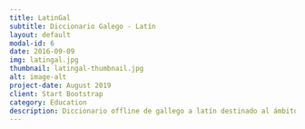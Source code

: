 ```yaml
---
title: LatinGal
subtitle: Diccionario Galego - Latín
layout: default
modal-id: 6
date: 2016-09-09
img: latingal.jpg
thumbnail: latingal-thumbnail.jpg
alt: image-alt
project-date: August 2019
client: Start Bootstrap
category: Education
description: Diccionario offline de gallego a latín destinado al ámbito educativo, con sugerencias de búsqueda, búsqueda instantánea y otras cosas fancy. <br/> Noticias sobre la app:<br/><a href="http://www.lavozdegalicia.es/noticia/educacion/2016/10/25/ies-valga-estrena-app-traduce-latin-gallego/0003_201610G25P26993.htm">La Voz de Galicia</a><br/><a href="http://portaldaspalabras.gal/latin-ao-galego-nunha-app/">Portal das palabras</a> <br/> <a href="http://codigocero.com/Chega-Latingal-app-para-traducirmos-termos-latinos-ao-galego">Código Cero </a> <br/><a href="http://seecgalicia.org/latingal-dicionario-latin-galego/"> seecgalicia </a> <br/> <a href="http://www.galiciaconfidencial.com/noticia/36158-aplicacion-traducir-latin-galego"> Galicia Confidencial </a> <br/> <a href="http://www.lingua.gal/recursos/todos?content=/Portal-Lingua/Contido/recursos/promovelo/contido_0346.html"> lingua.gal </a>
---
```

